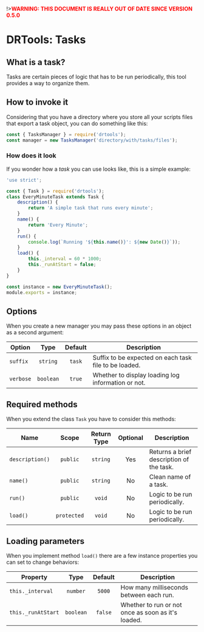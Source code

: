 <!-- version-warning -->
!>__<span style="color:red">WARNING: THIS DOCUMENT IS REALLY OUT OF DATE SINCE
VERSION 0.5.0</span>__
<!-- /version-warning -->

# DRTools: Tasks

## What is a task?
Tasks are certain pieces of logic that has to be run periodically, this tool
provides a way to organize them.

## How to invoke it
Considering that you have a directory where you store all your scripts files
that export a task object, you can do something like this:
```js
const { TasksManager } = require('drtools');
const manager = new TasksManager('directory/with/tasks/files');
```

### How does it look
If you wonder how a _task_ you can use looks like, this is a simple example:
```js
'use strict';

const { Task } = require('drtools');
class EveryMinuteTask extends Task {
    description() {
        return 'A simple task that runs every minute';
    }
    name() {
        return 'Every Minute';
    }
    run() {
        console.log(`Running '${this.name()}': ${new Date()}`));
    }
    load() {
        this._interval = 60 * 1000;
        this._runAtStart = false;
    }
}

const instance = new EveryMinuteTask();
module.exports = instance;
```

## Options
When you create a new manager you may pass these options in an object as a second
argument:

| Option    |    Type   | Default | Description                                           |
|-----------|:---------:|:-------:|-------------------------------------------------------|
| `suffix`  |  `string` |  `task` | Suffix to be expected on each task file to be loaded. |
| `verbose` | `boolean` |  `true` | Whether to display loading log information or not.    |

## Required methods
When you extend the class `Task` you have to consider this methods:

| Name            |    Scope    | Return Type | Optional | Description                              |
|-----------------|:-----------:|:-----------:|:--------:|------------------------------------------|
| `description()` |   `public`  |   `string`  |    Yes   | Returns a brief description of the task. |
| `name()`        |   `public`  |   `string`  |    No    | Clean name of a task.                    |
| `run()`         |   `public`  |    `void`   |    No    | Logic to be run periodically.            |
| `load()`        | `protected` |    `void`   |    No    | Logic to be run periodically.            |

## Loading parameters
When you implement method `load()` there are a few instance properties you can
set to change behaviors:

| Property           |    Type   | Default | Description                                        |
|--------------------|:---------:|:-------:|----------------------------------------------------|
| `this._interval`   |  `number` |  `5000` | How many milliseconds between each run.            |
| `this._runAtStart` | `boolean` | `false` | Whether to run or not once as soon as it's loaded. |

<!-- version-check:0.5.0 -->
